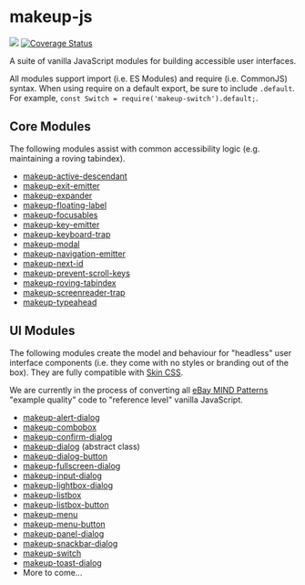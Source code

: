 # makeup-js

<a href="https://travis-ci.com/makeup/makeup-js.svg?branch=master"><img src="https://travis-ci.com/makeup/makeup-js.svg?branch=master" /></a> <a href='https://coveralls.io/github/makeup/makeup-js?branch=master'><img src='https://coveralls.io/repos/github/makeup/makeup-js/badge.svg?branch=master' alt='Coverage Status' /></a>

A suite of vanilla JavaScript modules for building accessible user interfaces.

All modules support import (i.e. ES Modules) and require (i.e. CommonJS) syntax. When using require on a default export, be sure to include `.default`. For example, `const Switch = require('makeup-switch').default;`.

## Core Modules

The following modules assist with common accessibility logic (e.g. maintaining a roving tabindex).

-   [makeup-active-descendant](packages/makeup-active-descendant)
-   [makeup-exit-emitter](packages/makeup-exit-emitter)
-   [makeup-expander](packages/makeup-expander)
-   [makeup-floating-label](packages/makeup-floating-label)
-   [makeup-focusables](packages/makeup-focusables)
-   [makeup-key-emitter](packages/makeup-key-emitter)
-   [makeup-keyboard-trap](packages/makeup-keyboard-trap)
-   [makeup-modal](packages/makeup-modal)
-   [makeup-navigation-emitter](packages/makeup-navigation-emitter)
-   [makeup-next-id](packages/makeup-next-id)
-   [makeup-prevent-scroll-keys](packages/makeup-prevent-scroll-keys)
-   [makeup-roving-tabindex](packages/makeup-roving-tabindex)
-   [makeup-screenreader-trap](packages/makeup-screenreader-trap)
-   [makeup-typeahead](packages/makeup-typeahead)

## UI Modules

The following modules create the model and behaviour for "headless" user interface components (i.e. they come with no styles or branding out of the box). They are fully compatible with [Skin CSS](https://github.com/eBay/skin).

We are currently in the process of converting all [eBay MIND Patterns](https://ebay.github.io/mindpatterns/index.html) "example quality" code to "reference level" vanilla JavaScript.

-   [makeup-alert-dialog](packages/makeup-alert-dialog)
-   [makeup-combobox](packages/makeup-combobox)
-   [makeup-confirm-dialog](packages/makeup-confirm-dialog)
-   [makeup-dialog](packages/makeup-dialog) (abstract class)
-   [makeup-dialog-button](packages/makeup-dialog-button)
-   [makeup-fullscreen-dialog](packages/makeup-fullscreen-dialog)
-   [makeup-input-dialog](packages/makeup-input-dialog)
-   [makeup-lightbox-dialog](packages/makeup-lightbox-dialog)
-   [makeup-listbox](packages/makeup-listbox)
-   [makeup-listbox-button](packages/makeup-listbox-button)
-   [makeup-menu](packages/makeup-menu)
-   [makeup-menu-button](packages/makeup-menu-button)
-   [makeup-panel-dialog](packages/makeup-panel-dialog)
-   [makeup-snackbar-dialog](packages/makeup-snackbar-dialog)
-   [makeup-switch](packages/makeup-switch)
-   [makeup-toast-dialog](packages/makeup-toast-dialog)
-   More to come...
